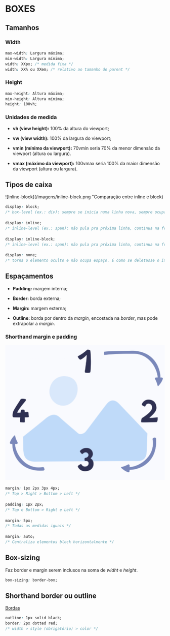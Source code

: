 # BOXES

## Tamanhos

### Width

```css
max-width: Largura máxima;
min-width: Largura mínima;
width: XXpx; /* medida fixa */
width: XX% ou XXem; /* relativo ao tamanho do parent */
```

### Height

```css
max-height: Altura máxima;
min-height: Altura mínima;
height: 100vh;
```

### Unidades de medida

* **vh (view height):** 100% da altura do viewport;

* **vw (view width):** 100% da largura do viewport;

* **vmin (mínimo da viewport):** 70vmin seria 70% da menor dimensão da viewport (altura ou largura).

* **vmax (máximo da viewport):** 100vmax seria 100% da maior dimensão da viewport (altura ou largura).

## Tipos de caixa

![Inline-block](/imagens/inline-block.png "Comparação entre inline e block)

```css
display: block;
/* box-level (ex.: div): sempre se inicia numa linha nova, sempre ocupa a largura total, sempre pula pra próxima linha. */

display: inline;
/* inline-level (ex.: span): não pula pra próxima linha, continua na frente do elemento anterior, e depois que termina tb não quebra a linha. "margin: auto;" não funciona no inline, como por exemplo <img>.*/

display: inline-block;
/* inline-level (ex.: span): não pula pra próxima linha, continua na frente do elemento anterior, e depois que termina tb não quebra a linha. Mas tem as configurações padrões de margin, padding e border do block. */

display: none;
/* torna o elemento oculto e não ocupa espaço. É como se deletasse o item, sem efetivamente apagá-lo. */
```

## Espaçamentos

* **Padding:** margem interna;

* **Border:** borda externa;

* **Margin:** margem externa;

* **Outline:** borda por dentro da *margin*, encostada na *border*, mas pode extrapolar a *margin*.

### Shorthand margin e padding

![margin-padding](/imagens/margin-padding.png "Sequência do shorthand de margin e padding")

```css
margin: 1px 2px 3px 4px;
/* Top > Right > Bottom > Left */

padding: 1px 2px;
/* Top e Bottom > Right e Left */

margin: 5px;
/* Todas as medidas iguais */

margin: auto;
/* Centraliza elementos block horizontalmente */
```

## Box-sizing

Faz border e margin serem inclusos na soma de *widht* e *height*.

```css
box-sizing: border-box;
```

## Shorthand border ou outline

[Bordas]()

```css
outline: 1px solid black;
border: 2px dotted red;
/* width > style (obrigatório) > color */
```